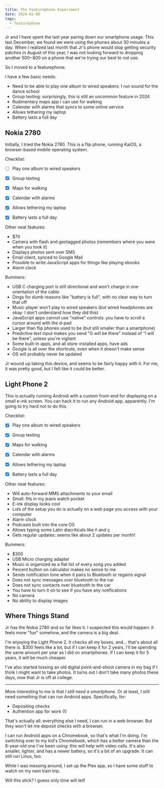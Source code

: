 ```yaml
---
title: The Featurephone Experiment
date: 2024-02-05
tags:
  - featurephone
---
```


Jr and I have spent the last year paring down our smartphone usage.
This last December,
we found we were using the phones about 30 minutes a day.
When I realized last month that Jr's phone would stop getting security patches
in August of this year,
I was not looking forward to dropping another $500-$800 on a phone
that we're trying our best to not use.

So I moved to a featurephone.

I have a few basic needs:

* Need to be able to play one album to wired speakers: I run sound for the dance school
* Group texting: surprisingly, this is still an uncommon feature in 2024
* Rudimentary maps app I can use for walking
* Calendar with alarms that syncs to some online service
* Allows tethering my laptop
* Battery lasts a full day


## Nokia 2780

Initially,
I tried the Nokia 2780.
This is a flip phone, running KaiOS,
a browser-based mobile operating system.

Checklist:

* [ ] Play one album to wired speakers
* [x] Group texting
* [x] Maps for walking
* [x] Calendar with alarms
* [x] Allows tethering my laptop
* [x] Battery lasts a full day


Other neat features:

* $70
* Camera with flash and geotagged photos (remembers where you were when you took it)
* Displays photos sent over SMS
* Email client, synced to Google Mail
* Possible to write JavaScript apps for things like playing ebooks
* Alarm clock


Bummers:

* USB C charging port is still directional and won't charge in one orientation of the cable
* Dings for dumb reasons like "battery is full", with no clear way to turn that off
* Music player won't play to wired speakers (but wired headphones are okay: I don't understand how they did this)
* JavaScript apps cannot use "native" controls: you have to scroll a cursor around with the d-pad
* Larger than flip phones used to be (but still smaller than a smartphone)
* Predictive text input makes you send "G will be there" instead of "I will be there", unless you're vigilant
* Some built-in apps, and all store-installed apps, have ads
* Google is all over the shortcuts, even when it doesn't make sense
* OS will probably never be updated


Jr wound up taking this device,
and seems to be fairly happy with it.
For me,
it was pretty good,
but I felt like it could be better.


## Light Phone 2

This is actually running Android
with a custom front-end for displaying on a small e-ink screen.
You can hack it to run any Android app,
apparently.
I'm going to try hard not to do this.


Checklist:

* [x] Play one album to wired speakers
* [x] Group texting
* [x] Maps for walking
* [x] Calendar with alarms
* [x] Allows tethering my laptop
* [x] Battery lasts a full day


Other neat features:

* Will auto-forward MMS attachments to your email
* Small: fits in my jeans watch pocket
* E-ink display looks cool
* Lots of the setup you do is actually on a web page you access with your computer
* Alarm clock
* Podcasts built into the core OS
* Allows typing some Latin diacriticals like ñ and ç
* Gets regular updates: seems like about 2 updates per month!


Bummers:

* $300
* USB Micro charging adapter
* Music is organized as a flat list of every song you added
* Percent button on calculator makes no sense to me
* Sends notification tone when it pairs to Bluetooth or regains signal
* Does not sync messages over bluetooth to the car
* Does not sync contacts over bluetooth to the car
* You have to turn it on to see if you have any notifications
* No camera
* No ability to display images


## Where Things Stand

Jr has the Nokia 2780 and so far likes it.
I suspected this would happen: it feels more "fun" somehow,
and the camera is a big deal.

I'm enjoying the Light Phone 2.
It checks all my boxes, and... that's about all there is.
$300 feels like a lot,
but if I can keep it for 2 years,
I'll be spending the same amount per year as I did on smartphones.
If I can keep it for 5 years,
it will be much cheaper.

I've also started tossing an old digital point-and-shoot camera in my bag
if I think I might want to take photos.
It turns out I don't take many photos these days,
now that Jr is off at college.

---

More interesting to me is that
*I still need a smartphone*.
Or at least,
I still need something that can run Android apps.
Specifically, for:

* Depositing checks
* Authention app for work (!)

That's actually all:
everything else I need, I can run in a web browser.
But they won't let me deposit checks with a browser.

I can run Android apps on a Chromebook,
so that's what I'm doing.
I'm switching over to my kid's Chromebook,
which has a better camera than the 8-year-old one I've been using:
this will help with video calls.
It's also smaller, lighter, and has a newer battery,
so it's a bit of an upgrade.
It can still run Linux, too.

While I was messing around,
I set up the Plex app,
so I have some stuff to watch on my next train trip.

Will this stick?
I guess only time will tell!
